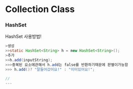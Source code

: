 # Collection Class

### HashSet<type>
HashSet 사용방법!
```java
>생성
>>static HashSet<String> h = new HashSet<String>();
>추가
>>h.add(inputString);
>>>중복된 요소에관해서 h.add는 false를 반환하기때문에 판별이가능함
>>> h.add()? "잘들어갔어요!" : "이미있어요!";

//
---
